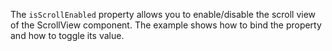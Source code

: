 The `isScrollEnabled` property allows you to enable/disable the  scroll view of the ScrollView component. The example shows how to bind the property and how to toggle its value.

<snippet id='scroll-view-is-enabled-xml'/>
<snippet id='scroll-view-is-enabled-js'/>
<snippet id='scroll-view-is-enabled-ts'/>
